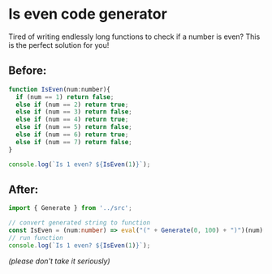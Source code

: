 # Is even code generator

Tired of writing endlessly long functions to check if a number is even? This is the perfect solution for you!

## Before:
```javascript
function IsEven(num:number){
  if (num == 1) return false;
  else if (num == 2) return true;
  else if (num == 3) return false;
  else if (num == 4) return true;
  else if (num == 5) return false;
  else if (num == 6) return true;
  else if (num == 7) return false; 
}

console.log(`Is 1 even? ${IsEven(1)}`);
```
## After:
```typescript
import { Generate } from '../src';

// convert generated string to function
const IsEven = (num:number) => eval("(" + Generate(0, 100) + ")")(num);
// run function
console.log(`Is 1 even? ${IsEven(1)}`);
``` 
 


_(please don't take it seriously)_

